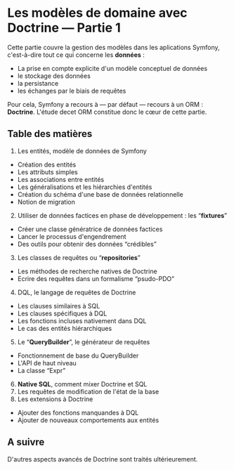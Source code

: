 # Les modèles de domaine avec Doctrine — Partie 1

Cette partie couvre la gestion des modèles dans les aplications Symfony, c'est-à-dire tout ce qui concerne les **données** :
* La prise en compte explicite d'un modèle conceptuel de données
* le stockage des données
* la persistance
* les échanges par le biais de requêtes

Pour cela, Symfony a recours à — par défaut — recours à un ORM : **Doctrine**. L'étude decet ORM constitue donc le cœur de cette partie.

## Table des matières

1. Les entités, modèle de données de Symfony
  * Création des entités
  * Les attributs simples
  * Les associations entre entités
  * Les généralisations et les hiérarchies d'entités
  * Création du schéma d'une base de données relationnelle
  * Notion de migration
2. Utiliser de données factices en phase de développement : les “**fixtures**”
  * Créer une classe génératrice de données factices
  * Lancer le processus d'engendrement
  * Des outils pour obtenir des données “crédibles”
3. Les classes de requêtes ou “**repositories**”
  * Les méthodes de recherche natives de Doctrine
  * Ecrire des requêtes dans un formalisme “psudo-PDO”
4. DQL, le langage de requêtes de Doctrine
  * Les clauses similaires à SQL
  * Les clauses spécifiques à DQL
  * Les fonctions incluses nativement dans DQL
  * Le cas des entités hiérarchiques
5. Le “**QueryBuilder**”, le générateur de requêtes
  * Fonctionnement de base du QueryBuilder
  * L'API de haut niveau
  * La classe “Expr”
6. **Native SQL**, comment mixer Doctrine et SQL
7. Les requêtes de modification de l'état de la base
8. Les extensions à Doctrine
  * Ajouter des fonctions manquandes à DQL
  * Ajouter de nouveaux comportements aux entités


## A suivre

D'autres aspects avancés de Doctrine sont traités ultérieurement.
